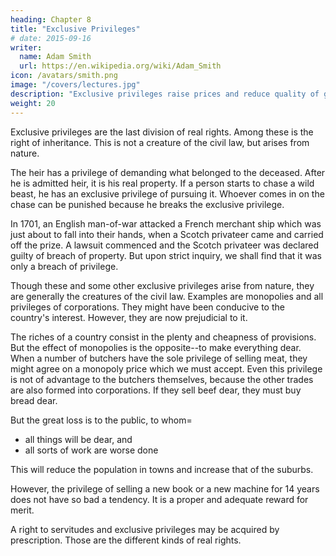 ```yaml
---
heading: Chapter 8
title: "Exclusive Privileges"
# date: 2015-09-16
writer:
  name: Adam Smith
  url: https://en.wikipedia.org/wiki/Adam_Smith
icon: /avatars/smith.png
image: "/covers/lectures.jpg"
description: "Exclusive privileges raise prices and reduce quality of goods and services"
weight: 20
---
```




Exclusive privileges are the last division of real rights. Among these is the right of inheritance. This is not a creature of the civil law, but arises from nature.

The heir has a privilege of demanding what belonged to the deceased. After he is admitted heir, it is his real property. If a person starts to chase a wild beast, he has an exclusive privilege of pursuing it. Whoever comes in on the chase can be punished because he breaks the exclusive privilege.

In 1701, an English man-of-war attacked a French merchant ship which was just about to fall into their hands, when a Scotch privateer came and carried off the prize. A lawsuit commenced and the Scotch privateer was declared guilty of breach of property. But upon strict inquiry, we shall find that it was only a breach of privilege. 

Though these and some other exclusive privileges arise from nature, they are generally the creatures of the civil law. Examples are monopolies and all privileges of corporations. They might have been conducive to the country's interest. However, they are now prejudicial to it.

The riches of a country consist in the plenty and cheapness of provisions. But the effect of monopolies is the opposite--to make everything dear. When a number of butchers have the sole privilege of selling meat, they might agree on a monopoly price which we must accept. Even this privilege is not of advantage to the butchers themselves, because the other trades are also formed into corporations. If they sell beef dear, they must buy bread dear.

But the great loss is to the public, to whom= 
- all things will be dear, and
- all sorts of work are worse done

This will reduce the population in towns and increase that of the suburbs.

However, the privilege of selling a new book or a new machine for 14 years does not have so bad a tendency. It is a proper and adequate reward for merit.

A right to servitudes and exclusive privileges may be acquired by prescription. Those are the different kinds of real rights.

<!-- We proceed now to personal rights.
These arise from contract, quasi-contract, or delinquency.
 -->